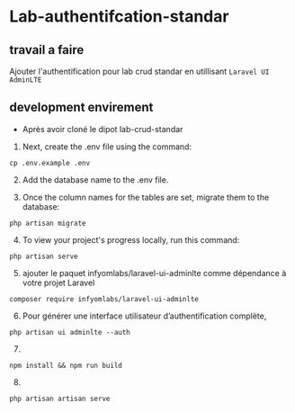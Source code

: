 # Lab-authentifcation-standar

## travail a faire

Ajouter l'authentification pour lab crud standar en utillisant `Laravel UI AdminLTE`


## development envirement
- Après avoir cloné le dipot lab-crud-standar

1. Next, create the .env file using the command:
```
cp .env.example .env
```
2. Add the database name to the .env file.


3. Once the column names for the tables are set, migrate them to the database:
```
php artisan migrate
```

4. To view your project's progress locally, run this command:
```
php artisan serve

```
5. ajouter le paquet infyomlabs/laravel-ui-adminlte comme dépendance à votre projet Laravel

```
composer require infyomlabs/laravel-ui-adminlte

```
6. Pour générer une interface utilisateur d’authentification complète,

```
php artisan ui adminlte --auth

```
7. 
```
npm install && npm run build

```
8. 
 ```
 php artisan artisan serve
```
    

